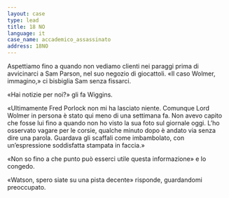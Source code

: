 ```yaml
---
layout: case
type: lead
title: 18 NO
language: it
case_name: accademico_assassinato
address: 18NO
---
```

Aspettiamo fino a quando non vediamo clienti nei paraggi prima di avvicinarci a Sam Parson, nel suo negozio di giocattoli. «Il caso Wolmer, immagino,» ci bisbiglia Sam senza fissarci.

 «Hai notizie per noi?» gli fa Wiggins.

«Ultimamente Fred Porlock non mi ha lasciato niente. Comunque Lord Wolmer in persona è stato qui meno di una settimana fa. Non avevo capito che fosse lui fino a quando non ho visto la sua foto sul giornale oggi. L’ho osservato vagare per le corsie, qualche minuto dopo è andato via senza dire una parola. Guardava gli scaffali come imbambolato, con un’espressione soddisfatta stampata in faccia.»

«Non so fino a che punto può esserci utile questa informazione» e lo congedo.

«Watson, spero siate su una pista decente» risponde, guardandomi preoccupato.